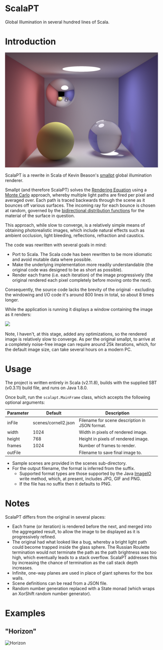 ScalaPT
============

Global Illumination in several hundred lines of Scala.

# Introduction

![Screenshot](https://github.com/jon-hanson/ScalaPT/blob/master/examples/cornell2.png)

ScalaPT is a rewrite in Scala of Kevin Beason's [smallpt](http://www.kevinbeason.com/smallpt/) global illumination renderer.

Smallpt (and therefore ScalaPT) solves the [Rendering Equation](https://en.wikipedia.org/wiki/Rendering_equation)
using a [Monte Carlo](https://en.wikipedia.org/wiki/Monte_Carlo_method) approach,
whereby multiple light paths are fired per pixel and averaged over.
Each path is traced backwards through the scene as it bounces off various surfaces.
The incoming ray for each bounce is chosen at random,
governed by the [bidirectional distribution functions](https://en.wikipedia.org/wiki/Bidirectional_scattering_distribution_function)
for the material of the surface in question.

This approach, while slow to converge,
is a relatively simple means of obtaining photorealistic images,
which include natural effects such as ambient occlusion, light bleeding,
reflections, refraction and caustics.

The code was rewritten with several goals in mind:

* Port to Scala. The Scala code has been rewritten to be more idiomatic and avoid mutable data where possible.
* Make the underlying implementation more readily understandable (the original code was designed to be as short as possible).
* Render each frame (i.e. each iteration) of the image progressively (the original rendered each pixel completely before moving onto the next).

Consequently, the source code lacks the brevity of the original - excluding the windowing and I/O code it's around 800 lines in total, so about 8 times longer.

While the application is running it displays a window containing the image as it renders:

<img src="https://github.com/jon-hanson/ScalaPT/blob/master/examples/screenshot.png" width="257"/>

Note, I haven't, at this stage, added any optimizations, so the rendered image is relatively slow to converge.
As per the original smallpt, to arrive at a completely noise-free image can require around 25k iterations,
which, for the default image size, can take several hours on a modern PC.

# Usage

The project is written entirely in Scala (v2.11.8), builds with the supplied SBT (v0.3.11) build file, and runs on Java 1.8.0.

Once built, run the `scalapt.MainFrame` class, which accepts the following optional arguments:

Parameter | Default | Description
----|----|----
inFile | scenes/cornell2.json | Filename for scene description in JSON format.
width | 1024 | Width in pixels of rendered image.
height | 768 | Height in pixels of rendered image.
frames | 1024 | Number of frames to render.
outFile | | Filename to save final image to.

* Sample scenes are provided in the scenes sub-directory.
* For the output filename, the format is inferred from the suffix.
  * Supported format types are those supported by the Java [ImageIO](https://docs.oracle.com/javase/8/docs/api/javax/imageio/ImageIO.html) write method,
which, at present, includes JPG, GIF and PNG.
  * If the file has no suffix then it defaults to PNG.

# Notes

ScalaPT differs from the original in several places:

* Each frame (or iteration) is rendered before the next, and merged into the aggregated result, to allow the image to be displayed as it is progressively refined.
* The original had what looked like a bug, whereby a bright light path could become trapped inside the glass sphere. The Russian Roulette termination would not terminate the path as the path brightness was too high, which eventually leads to a stack overflow. ScalaPT addresses this by increasing the chance of termination as the call stack depth increases.
* Infinite, one-way planes are used in place of giant spheres for the box walls.
* Scene definitions can be read from a JSON file.
* Random number generation replaced with a State monad (which wraps an XorShift random number generator).

# Examples

## "Horizon"

![Horizon](https://github.com/jon-hanson/ScalaPT/blob/master/examples/horizon.png)
